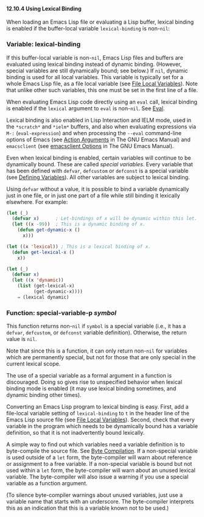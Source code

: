 

#### 12.10.4 Using Lexical Binding

When loading an Emacs Lisp file or evaluating a Lisp buffer, lexical binding is enabled if the buffer-local variable `lexical-binding` is non-`nil`:

### Variable: **lexical-binding**

If this buffer-local variable is non-`nil`, Emacs Lisp files and buffers are evaluated using lexical binding instead of dynamic binding. (However, special variables are still dynamically bound; see below.) If `nil`, dynamic binding is used for all local variables. This variable is typically set for a whole Emacs Lisp file, as a file local variable (see [File Local Variables](File-Local-Variables.html)). Note that unlike other such variables, this one must be set in the first line of a file.

When evaluating Emacs Lisp code directly using an `eval` call, lexical binding is enabled if the `lexical` argument to `eval` is non-`nil`. See [Eval](Eval.html).

Lexical binding is also enabled in Lisp Interaction and IELM mode, used in the `*scratch*` and `*ielm*` buffers, and also when evaluating expressions via `M-:` (`eval-expression`) and when processing the `--eval` command-line options of Emacs (see [Action Arguments](https://www.gnu.org/software/emacs/manual/html_node/emacs/Action-Arguments.html#Action-Arguments) in The GNU Emacs Manual) and `emacsclient` (see [emacsclient Options](https://www.gnu.org/software/emacs/manual/html_node/emacs/emacsclient-Options.html#emacsclient-Options) in The GNU Emacs Manual).

Even when lexical binding is enabled, certain variables will continue to be dynamically bound. These are called *special variables*. Every variable that has been defined with `defvar`, `defcustom` or `defconst` is a special variable (see [Defining Variables](Defining-Variables.html)). All other variables are subject to lexical binding.

Using `defvar` without a value, it is possible to bind a variable dynamically just in one file, or in just one part of a file while still binding it lexically elsewhere. For example:

```lisp
(let (_)
  (defvar x)      ; Let-bindings of x will be dynamic within this let.
  (let ((x -99))  ; This is a dynamic binding of x.
    (defun get-dynamic-x ()
      x)))

(let ((x 'lexical)) ; This is a lexical binding of x.
  (defun get-lexical-x ()
    x))

(let (_)
  (defvar x)
  (let ((x 'dynamic))
    (list (get-lexical-x)
          (get-dynamic-x))))
    ⇒ (lexical dynamic)
```

### Function: **special-variable-p** *symbol*

This function returns non-`nil` if `symbol` is a special variable (i.e., it has a `defvar`, `defcustom`, or `defconst` variable definition). Otherwise, the return value is `nil`.

Note that since this is a function, it can only return non-`nil` for variables which are permanently special, but not for those that are only special in the current lexical scope.

The use of a special variable as a formal argument in a function is discouraged. Doing so gives rise to unspecified behavior when lexical binding mode is enabled (it may use lexical binding sometimes, and dynamic binding other times).

Converting an Emacs Lisp program to lexical binding is easy. First, add a file-local variable setting of `lexical-binding` to `t` in the header line of the Emacs Lisp source file (see [File Local Variables](File-Local-Variables.html)). Second, check that every variable in the program which needs to be dynamically bound has a variable definition, so that it is not inadvertently bound lexically.

A simple way to find out which variables need a variable definition is to byte-compile the source file. See [Byte Compilation](Byte-Compilation.html). If a non-special variable is used outside of a `let` form, the byte-compiler will warn about reference or assignment to a free variable. If a non-special variable is bound but not used within a `let` form, the byte-compiler will warn about an unused lexical variable. The byte-compiler will also issue a warning if you use a special variable as a function argument.

(To silence byte-compiler warnings about unused variables, just use a variable name that starts with an underscore. The byte-compiler interprets this as an indication that this is a variable known not to be used.)
